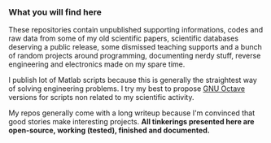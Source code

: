 ### What you will find here
These repositories contain unpublished supporting informations, codes and raw data from some of my old scientific papers, scientific databases deserving a public release, some dismissed teaching supports and a bunch of random projects around programming, documenting nerdy stuff, reverse engineering and electronics made on my spare time.

I publish lot of Matlab scripts because this is generally the straightest way of solving engineering problems. I try my best to propose [GNU Octave](https://octave.org/) versions for scripts non related to my scientific activity.

My repos generally come with a long writeup because I'm convinced that good stories make interesting projects. **All tinkerings presented here are open-source, working (tested), finished and documented.**
